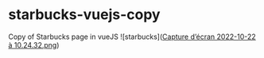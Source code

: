 # starbucks-vuejs-copy
Copy of Starbucks page in vueJS
![starbucks]([Capture d’écran 2022-10-22 à 10.24.32.png](https://github.com/Liam-Esteffe/starbucks-vuejs-copy/blob/main/Capture%20d’écran%202022-10-22%20à%2010.24.32.png?raw=true))
